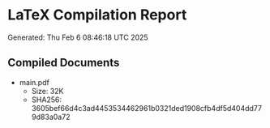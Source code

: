 # LaTeX Compilation Report
Generated: Thu Feb  6 08:46:18 UTC 2025
## Compiled Documents
- main.pdf
  - Size: 32K
  - SHA256: 3605bef66d4c3ad4453534462961b0321ded1908cfb4df5d404dd779d83a0a72
